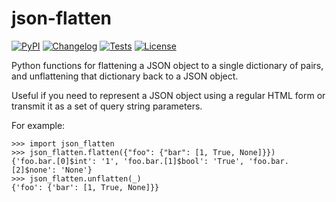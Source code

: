 # json-flatten

[![PyPI](https://img.shields.io/pypi/v/json-flatten.svg)](https://pypi.org/project/json-flatten/)
[![Changelog](https://img.shields.io/github/v/release/simonw/json-flatten?include_prereleases&label=changelog)](https://github.com/simonw/json-flatten/releases)
[![Tests](https://github.com/simonw/json-flatten/workflows/Test/badge.svg)](https://github.com/simonw/json-flatten/actions?query=workflow%3ATest)
[![License](https://img.shields.io/badge/license-Apache%202.0-blue.svg)](https://github.com/simonw/json-flatten/blob/main/LICENSE)


Python functions for flattening a JSON object to a single dictionary of pairs, and unflattening that dictionary back to a JSON object.

Useful if you need to represent a JSON object using a regular HTML form or transmit it as a set of query string parameters.

For example:

```pycon
>>> import json_flatten
>>> json_flatten.flatten({"foo": {"bar": [1, True, None]}})
{'foo.bar.[0]$int': '1', 'foo.bar.[1]$bool': 'True', 'foo.bar.[2]$none': 'None'}
>>> json_flatten.unflatten(_)
{'foo': {'bar': [1, True, None]}}
```
